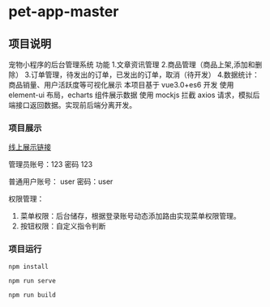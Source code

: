 # pet-app-master

## 项目说明
宠物小程序的后台管理系统
功能
1.文章资讯管理
2.商品管理（商品上架,添加和删除）
3.订单管理，待发出的订单，已发出的订单，取消（待开发）
4.数据统计：商品销量、用户活跃度等可视化展示
本项目基于 vue3.0+es6 开发 使用 element-ui 布局，echarts 组件展示数据
使用 mockjs 拦截 axios 请求，模拟后端接口返回数据。实现前后端分离开发。

### 项目展示

[线上展示链接](http://47.113.195.79:9000)

管理员账号：123 密码 123

普通用户账号： user 密码：user

权限管理：
1. 菜单权限：后台储存，根据登录账号动态添加路由实现菜单权限管理。
2. 按钮权限：自定义指令判断
### 项目运行

```
npm install

npm run serve

npm run build

```
